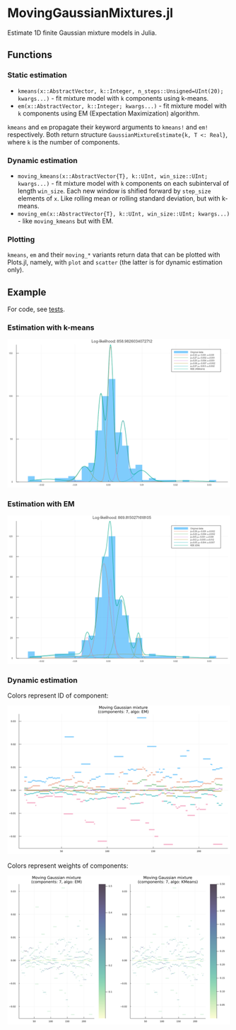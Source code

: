 # MovingGaussianMixtures.jl

Estimate 1D finite Gaussian mixture models in Julia.

## Functions

### Static estimation

- `kmeans(x::AbstractVector, k::Integer, n_steps::Unsigned=UInt(20); kwargs...)` - fit mixture model with `k` components using k-means.
- `em(x::AbstractVector, k::Integer; kwargs...)` - fit mixture model with `k` components using EM (Expectation Maximization) algorithm.

`kmeans` and `em` propagate their keyword arguments to `kmeans!` and `em!` respectively. Both return structure `GaussianMixtureEstimate{k, T <: Real}`, where `k` is the number of components.

### Dynamic estimation

- `moving_kmeans(x::AbstractVector{T}, k::UInt, win_size::UInt; kwargs...)` - fit mixture model with `k` components on each subinterval of length `win_size`. Each new window is shified forward by `step_size` elements of `x`. Like rolling mean or rolling standard deviation, but with k-means.
- `moving_em(x::AbstractVector{T}, k::UInt, win_size::UInt; kwargs...)` - like `moving_kmeans` but with EM.

### Plotting

`kmeans`, `em` and their `moving_*` variants return data that can be plotted with Plots.jl, namely, with `plot` and `scatter` (the latter is for dynamic estimation only).

## Example

For code, see [tests](test/).

### Estimation with k-means

![kmeans](test/img/mixture_kmeans.png)

### Estimation with EM

![em](test/img/mixture_em.png)

### Dynamic estimation

Colors represent ID of component:

![dynamic_em](test/img/running_em.png)

Colors represent weights of components:

![dynamic_em_shaded](test/img/running_shaded.png)
